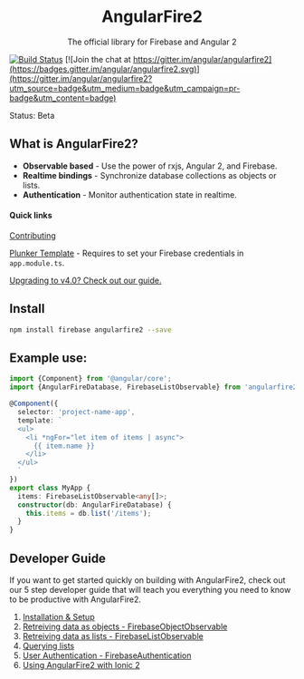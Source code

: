 <p align="center">
  <h1 align="center">AngularFire2</h1>
  <p align="center">The official library for Firebase and Angular 2</p>
</p>

[![Build Status](https://travis-ci.org/angular/angularfire2.svg?branch=master)](https://travis-ci.org/angular/angularfire2) [![Join the chat at https://gitter.im/angular/angularfire2](https://badges.gitter.im/angular/angularfire2.svg)](https://gitter.im/angular/angularfire2?utm_source=badge&utm_medium=badge&utm_campaign=pr-badge&utm_content=badge)

Status: Beta

## What is AngularFire2?

- **Observable based** - Use the power of rxjs, Angular 2, and Firebase.
- **Realtime bindings** - Synchronize database collections as objects or lists.
- **Authentication** - Monitor authentication state in realtime.

#### Quick links
[Contributing](https://github.com/angular/angularfire2/blob/master/CONTRIBUTING.md)

[Plunker Template](http://plnkr.co/edit/8yY4tH?p=preview) - Requires to set your Firebase credentials in `app.module.ts`.

[Upgrading to v4.0? Check out our guide.](https://github.com/angular/angularfire2/blob/master/docs/version-4-upgrade.md)

## Install

```bash
npm install firebase angularfire2 --save
```

## Example use:

```ts
import {Component} from '@angular/core';
import {AngularFireDatabase, FirebaseListObservable} from 'angularfire2/database';

@Component({
  selector: 'project-name-app',
  template: `
  <ul>
    <li *ngFor="let item of items | async">
      {{ item.name }}
    </li>
  </ul>
  `
})
export class MyApp {
  items: FirebaseListObservable<any[]>;
  constructor(db: AngularFireDatabase) {
    this.items = db.list('/items');
  }
}
```

## Developer Guide
If you want to get started quickly on building with AngularFire2, check out our
5 step developer guide that will teach you everything you need to know to be 
productive with AngularFire2.

1. [Installation & Setup](docs/1-install-and-setup.md)
2. [Retreiving data as objects - FirebaseObjectObservable](docs/2-retrieving-data-as-objects.md)
3. [Retreiving data as lists - FirebaseListObservable](docs/3-retrieving-data-as-lists.md)
4. [Querying lists](docs/4-querying-lists.md)
5. [User Authentication - FirebaseAuthentication](docs/5-user-authentication.md)
6. [Using AngularFire2 with Ionic 2](docs/Auth-with-Ionic2.md)
